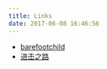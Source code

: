 ```yaml
---
title: Links
date: 2017-06-08 16:46:56
---
```

* [barefootchild](http://barefootchild.site/)
* [进击之路](http://1991421.cn/)
